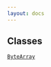 ```yaml
---
layout: docs
---
```

## Classes

<a href="../object/ByteArray.html#ByteArray"
target="main"><code>ByteArray</code></a>  
